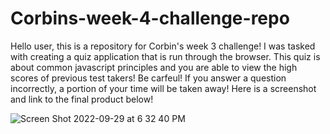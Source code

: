 # Corbins-week-4-challenge-repo
Hello user, this is a repository for Corbin's week 3 challenge! I was tasked with creating a quiz application that is run through the browser. This quiz is about common javascript principles and you are able to view the high scores of previous test takers! Be carfeul! If you answer a question incorrectly, a portion of your time will be taken away! Here is a screenshot and link to the final product below!

![Screen Shot 2022-09-29 at 6 32 40 PM](https://user-images.githubusercontent.com/111820384/193153872-c18079b3-0242-4598-bab2-54dfc935aaa0.png)
